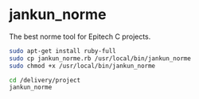 # jankun_norme
The best norme tool for Epitech C projects.

```bash
sudo apt-get install ruby-full
sudo cp jankun_norme.rb /usr/local/bin/jankun_norme
sudo chmod +x /usr/local/bin/jankun_norme

cd /delivery/project
jankun_norme
```
